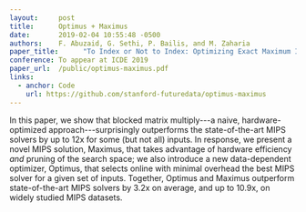 ```yaml
---
layout:     post
title:      Optimus + Maximus
date:       2019-02-04 10:55:48 -0500
authors:    F. Abuzaid, G. Sethi, P. Bailis, and M. Zaharia
paper_title:      "To Index or Not to Index: Optimizing Exact Maximum Inner Product Search"
conference: To appear at ICDE 2019
paper_url:  /public/optimus-maximus.pdf
links:
  - anchor: Code
    url: https://github.com/stanford-futuredata/optimus-maximus
---
```

In this paper, we show that blocked matrix multiply---a naive,
hardware-optimized approach---surprisingly outperforms the state-of-the-art
MIPS solvers by up to 12x for some (but not all) inputs.  In response, we
present a novel MIPS solution, Maximus, that takes advantage of hardware
efficiency _and_ pruning of the search space; we also introduce a new
data-dependent optimizer, Optimus, that selects online with minimal overhead
the best MIPS solver for a given set of inputs. Together, Optimus and Maximus
outperform state-of-the-art MIPS solvers by 3.2x on average, and up to 10.9x,
on widely studied MIPS datasets.
